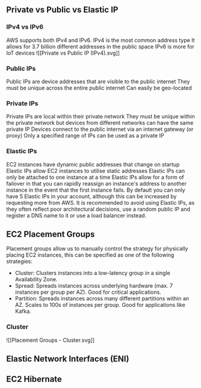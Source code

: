 ## Private vs Public vs Elastic IP
### IPv4 vs IPv6
AWS supports both IPv4 and IPv6.
IPv4 is the most common address type
It allows for 3.7 billion different addresses in the public space
IPv6 is more for IoT devices
![[Private vs Public IP (IPv4).svg]]
### Public IPs
Public IPs are device addresses that are visible to the public internet
They must be unique across the entire public internet
Can easily be geo-located
### Private IPs
Private IPs are local within their private network
They must be unique within the private network but devices from different networks can have the same private IP
Devices connect to the public internet via an internet gateway (or proxy)
Only a specified range of IPs can be used as a private IP
### Elastic IPs
EC2 instances have dynamic public addresses that change on startup
Elastic IPs allow EC2 instances to utilise static addresses
Elastic IPs can only be attached to one instance at a time
Elastic IPs allow for a form of failover in that you can rapidly reassign an instance's address to another instance in the event that the first instance fails.
By default you can only have 5 Elastic IPs in your account, although this can be increased by requesting more from AWS.
It is recommended to avoid using Elastic IPs, as they often reflect poor architectural decisions, use a random public IP and register a DNS name to it or use a load balancer instead.
## EC2 Placement Groups
Placement groups allow us to manually control the strategy for physically placing EC2 instances, this can be specified as one of the following strategies:
- Cluster: Clusters instances into a low-latency group in a single Availability Zone.
- Spread: Spreads instances across underlying hardware (max. 7 instances per group per AZ). Good for critical applications.
- Partition: Spreads instances across many different partitions within an AZ. Scales to 100s of instances per group. Good for applications like Kafka.
### Cluster
![[Placement Groups - Cluster.svg]]
## Elastic Network Interfaces (ENI)
## EC2 Hibernate